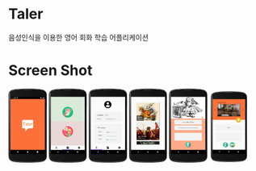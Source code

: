 # Taler  
음성인식을 이용한 영어 회화 학습 어플리케이션

# Screen Shot
<img src="https://github.com/aldrn29/Taler/blob/main/image/splash.png?raw=true" width="15%"> <img src="https://github.com/aldrn29/Taler/blob/main/image/main.png?raw=true" width="15%">
<img src="https://github.com/aldrn29/Taler/blob/main/image/profile.png?raw=true" width="15%">
<img src="https://github.com/aldrn29/Taler/blob/main/image/menu.png?raw=true" width="15%">
<img src="https://github.com/aldrn29/Taler/blob/main/image/contents(1).png?raw=true" width="15%">
<img src="https://github.com/aldrn29/Taler/blob/main/image/contents(2).png?raw=true" width="15%">
